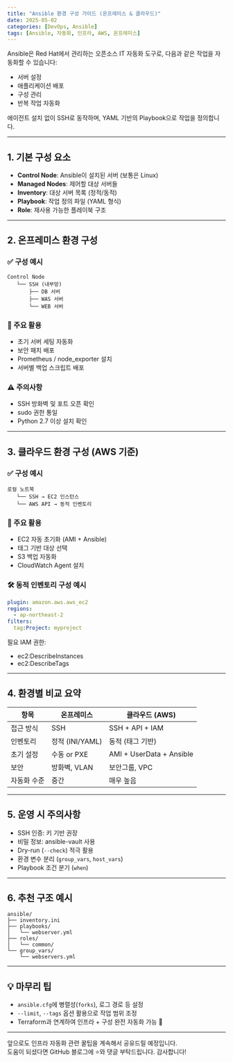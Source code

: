 ```yaml
---
title: "Ansible 환경 구성 가이드 (온프레미스 & 클라우드)"
date: 2025-05-02
categories: [DevOps, Ansible]
tags: [Ansible, 자동화, 인프라, AWS, 온프레미스]
---
```


Ansible은 Red Hat에서 관리하는 오픈소스 IT 자동화 도구로, 다음과 같은 작업을 자동화할 수 있습니다:

- 서버 설정
- 애플리케이션 배포
- 구성 관리
- 반복 작업 자동화

에이전트 설치 없이 SSH로 동작하며, YAML 기반의 Playbook으로 작업을 정의합니다.

---

## 1. 기본 구성 요소

- **Control Node**: Ansible이 설치된 서버 (보통은 Linux)
- **Managed Nodes**: 제어할 대상 서버들
- **Inventory**: 대상 서버 목록 (정적/동적)
- **Playbook**: 작업 정의 파일 (YAML 형식)
- **Role**: 재사용 가능한 플레이북 구조

---

## 2. 온프레미스 환경 구성

### ✅ 구성 예시

```
Control Node
   └── SSH (내부망)
       ├── DB 서버
       ├── WAS 서버
       └── WEB 서버
```

### 🔧 주요 활용

- 초기 서버 세팅 자동화
- 보안 패치 배포
- Prometheus / node_exporter 설치
- 서버별 백업 스크립트 배포

### ⚠️ 주의사항

- SSH 방화벽 및 포트 오픈 확인
- sudo 권한 통일
- Python 2.7 이상 설치 확인

---

## 3. 클라우드 환경 구성 (AWS 기준)

### ✅ 구성 예시

```
로컬 노트북
   └── SSH → EC2 인스턴스
   └── AWS API → 동적 인벤토리
```

### 🔧 주요 활용

- EC2 자동 초기화 (AMI + Ansible)
- 태그 기반 대상 선택
- S3 백업 자동화
- CloudWatch Agent 설치

### 🛠️ 동적 인벤토리 구성 예시

```yaml
plugin: amazon.aws.aws_ec2
regions:
  - ap-northeast-2
filters:
  tag:Project: myproject
```

필요 IAM 권한:

- ec2:DescribeInstances
- ec2:DescribeTags

---

## 4. 환경별 비교 요약

| 항목 | 온프레미스 | 클라우드 (AWS) |
|------|------------|----------------|
| 접근 방식 | SSH | SSH + API + IAM |
| 인벤토리 | 정적 (INI/YAML) | 동적 (태그 기반) |
| 초기 설정 | 수동 or PXE | AMI + UserData + Ansible |
| 보안 | 방화벽, VLAN | 보안그룹, VPC |
| 자동화 수준 | 중간 | 매우 높음 |

---

## 5. 운영 시 주의사항

- SSH 인증: 키 기반 권장
- 비밀 정보: ansible-vault 사용
- Dry-run (`--check`) 적극 활용
- 환경 변수 분리 (`group_vars`, `host_vars`)
- Playbook 조건 분기 (`when`)

---

## 6. 추천 구조 예시

```
ansible/
├── inventory.ini
├── playbooks/
│   └── webserver.yml
├── roles/
│   └── common/
└── group_vars/
    └── webservers.yml
```

---

## 💡 마무리 팁

- `ansible.cfg`에 병렬성(`forks`), 로그 경로 등 설정
- `--limit`, `--tags` 옵션 활용으로 작업 범위 조정
- Terraform과 연계하여 인프라 + 구성 완전 자동화 가능 🚀

---

앞으로도 인프라 자동화 관련 꿀팁을 계속해서 공유드릴 예정입니다.  
도움이 되셨다면 GitHub 블로그에 ⭐와 댓글 부탁드립니다. 감사합니다!
